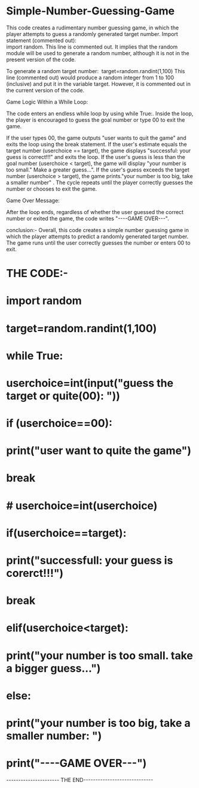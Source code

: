 # Simple-Number-Guessing-Game
This code creates a rudimentary number guessing game, in which the player attempts to guess a randomly generated target number.
Import statement (commented out):    
import random. This line is commented out. It implies that the random module will be used to generate a random number, although it is not in the present version of the code.

To generate a random target number:
 target=random.randint(1,100) This line (commented out) would produce a random integer from 1 to 100 (inclusive) and put it in the variable target. However, it is commented out in the current version of the code.

Game Logic Within a While Loop:

The code enters an endless while loop by using while True:.
Inside the loop, the player is encouraged to guess the goal number or type 00 to exit the game.

If the user types 00, the game outputs "user wants to quit the game" and exits the loop using the break statement.
If the user's estimate equals the target number (userchoice == target), the game displays "successful: your guess is correct!!!" and exits the loop.
If the user's guess is less than the goal number (userchoice < target), the game will display "your number is too small." Make a greater guess...".
If the user's guess exceeds the target number (userchoice > target), the game prints."your number is too big, take a smaller number" .
The cycle repeats until the player correctly guesses the number or chooses to exit the game.

Game Over Message:

After the loop ends, regardless of whether the user guessed the correct number or exited the game, the code writes "----GAME OVER---".

conclusion:-
Overall, this code creates a simple number guessing game in which the player attempts to predict a randomly generated target number. The game runs until the user correctly guesses the number or enters 00 to exit.

# THE CODE:-

# import random

# target=random.randint(1,100)

# while True:  
#     userchoice=int(input("guess the target or quite(00): "))
#     if (userchoice==00):
#         print("user want to quite the game")
#         break
# #    userchoice=int(userchoice)
#     if(userchoice==target):
#         print("successfull: your guess is corerct!!!")
#         break
#     elif(userchoice<target):
#         print("your number is too small. take a bigger guess...")
#     else:
#         print("your number is too big, take a smaller number: ")
   
# print("----GAME OVER---")

---------------------- THE END-----------------------------






